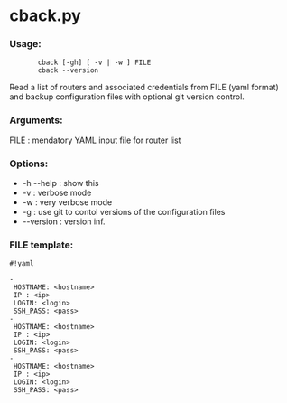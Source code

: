 # cback.py #

### Usage:

           cback [-gh] [ -v | -w ] FILE
           cback --version

Read a list of routers and associated  credentials from FILE (yaml format) and backup
configuration files with optional git version control.

### Arguments:
  FILE   :     mendatory YAML input file for router list

### Options:
*   -h --help :  show this
*   -v            :   verbose mode
*   -w           :   very verbose mode
*   -g            :  use git to contol versions of the configuration files
*   --version :  version inf.

### FILE template:
```
#!yaml

-
 HOSTNAME: <hostname>
 IP : <ip>
 LOGIN: <login>
 SSH_PASS: <pass>
-
 HOSTNAME: <hostname>
 IP : <ip>
 LOGIN: <login>
 SSH_PASS: <pass>
-
 HOSTNAME: <hostname>
 IP : <ip>
 LOGIN: <login>
 SSH_PASS: <pass>
```
